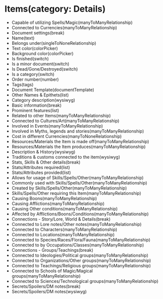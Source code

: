 # Items(category: Details)

-   Capable of utilizing Spells/Magic(manyToManyRelationship)
-   Connected to Currencies(manyToManyRelationship)
-   Document settings(break)
-   Name(text)
-   Belongs under(singleToNoneRelationship)
-   Text color(colorPicker)
-   Background color(colorPicker)
-   Is finished(switch)
-   Is a minor document(switch)
-   Is Dead/Gone/Destroyed(switch)
-   Is a category(switch)
-   Order number(number)
-   Tags(tags)
-   Document Template(documentTemplate)
-   Other Names & Epithets(list)
-   Category description(wysiwyg)
-   Basic information(break)
-   Prominent features(list)
-   Related to other Items(manyToManyRelationship)
-   Connected to Cultures/Art(manyToManyRelationship)
-   Involved in Events(manyToManyRelationship)
-   Involved in Myths, legends and stories(manyToManyRelationship)
-   Cost in different Currencies(manyToNoneRelationship)
-   Resources/Materials the Item is made off(manyToManyRelationship)
-   Resources/Materials the Item produces(manyToManyRelationship)
-   Description & History(wysiwyg)
-   Traditions & customs connected to the item(wysiwyg)
-   Stats, Skills & Other details(break)
-   Stats/Attributes required(list)
-   Stats/Attributes provided(list)
-   Allows for usage of Skills/Spells/Other(manyToManyRelationship)
-   Commonly used with Skills/Spells/Other(manyToManyRelationship)
-   Created by Skills/Spells/Other(manyToManyRelationship)
-   Skills/Spells/Other requiring this Item(manyToManyRelationship)
-   Causing Boons(manyToManyRelationship)
-   Causing Afflictions(manyToManyRelationship)
-   Causing Other conditions(manyToManyRelationship)
-   Affected by Afflictions/Boons/Conditions(manyToManyRelationship)
-   Connections - Story/Lore, World & Details(break)
-   Connected to Lore notes/Other notes(manyToManyRelationship)
-   Connected to Characters(manyToManyRelationship)
-   Connected to Locations(manyToManyRelationship)
-   Connected to Species/Races/Flora/Fauna(manyToManyRelationship)
-   Connected to by Occupations/Classes(manyToManyRelationship)
-   Connections - Groups/Teachings(break)
-   Connected to Ideologies/Political groups(manyToManyRelationship)
-   Connected to Organizations/Other groups(manyToManyRelationship)
-   Connected to Teachings/Religious groups(manyToManyRelationship)
-   Connected to Schools of Magic/Magical groups(manyToManyRelationship)
-   Connected to Sciences/Technological groups(manyToManyRelationship)
-   Secrets/Spoilers/DM notes(break)
-   Secrets/Spoilers/DM notes(wysiwyg)